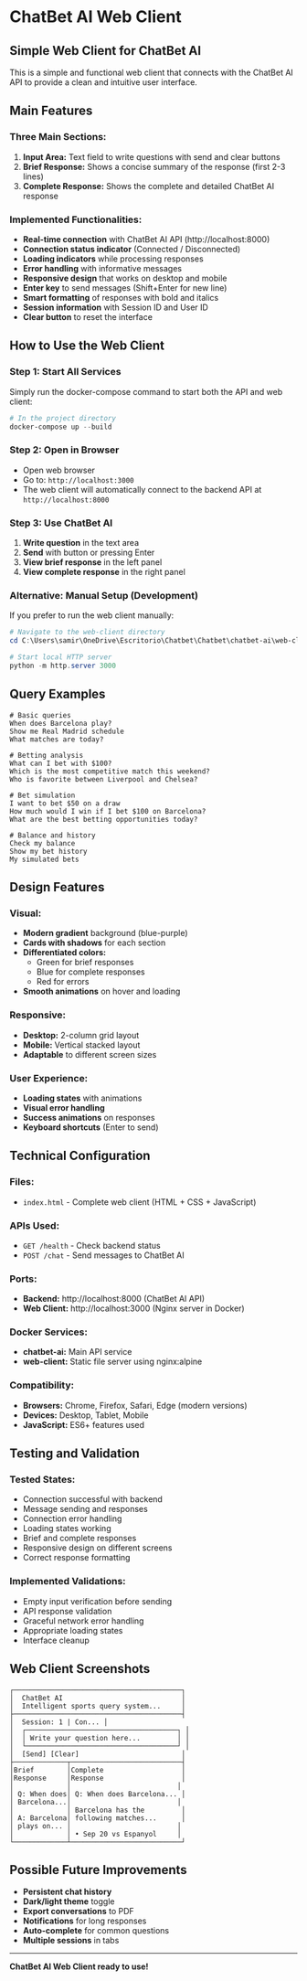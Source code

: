 # ChatBet AI Web Client

## Simple Web Client for ChatBet AI

This is a simple and functional web client that connects with the ChatBet AI API to provide a clean and intuitive user interface.

## Main Features

### Three Main Sections:
1. **Input Area:** Text field to write questions with send and clear buttons
2. **Brief Response:** Shows a concise summary of the response (first 2-3 lines)
3. **Complete Response:** Shows the complete and detailed ChatBet AI response

### Implemented Functionalities:
- **Real-time connection** with ChatBet AI API (http://localhost:8000)
- **Connection status indicator** (Connected / Disconnected)
- **Loading indicators** while processing responses
- **Error handling** with informative messages
- **Responsive design** that works on desktop and mobile
- **Enter key** to send messages (Shift+Enter for new line)
- **Smart formatting** of responses with bold and italics
- **Session information** with Session ID and User ID
- **Clear button** to reset the interface

## How to Use the Web Client

### **Step 1: Start All Services**
Simply run the docker-compose command to start both the API and web client:
```powershell
# In the project directory
docker-compose up --build
```

### **Step 2: Open in Browser**
- Open web browser
- Go to: `http://localhost:3000`
- The web client will automatically connect to the backend API at `http://localhost:8000`

### **Step 3: Use ChatBet AI**
1. **Write question** in the text area
2. **Send** with button or pressing Enter
3. **View brief response** in the left panel
4. **View complete response** in the right panel

### **Alternative: Manual Setup (Development)**
If you prefer to run the web client manually:
```powershell
# Navigate to the web-client directory
cd C:\Users\samir\OneDrive\Escritorio\Chatbet\Chatbet\chatbet-ai\web-client

# Start local HTTP server
python -m http.server 3000
```

## Query Examples

```text
# Basic queries
When does Barcelona play?
Show me Real Madrid schedule
What matches are today?

# Betting analysis
What can I bet with $100?
Which is the most competitive match this weekend?
Who is favorite between Liverpool and Chelsea?

# Bet simulation
I want to bet $50 on a draw
How much would I win if I bet $100 on Barcelona?
What are the best betting opportunities today?

# Balance and history
Check my balance
Show my bet history
My simulated bets
```

## Design Features

### **Visual:**
- **Modern gradient** background (blue-purple)
- **Cards with shadows** for each section
- **Differentiated colors:**
  - Green for brief responses
  - Blue for complete responses
  - Red for errors
- **Smooth animations** on hover and loading

### **Responsive:**
- **Desktop:** 2-column grid layout
- **Mobile:** Vertical stacked layout
- **Adaptable** to different screen sizes

### **User Experience:**
- **Loading states** with animations
- **Visual error handling**
- **Success animations** on responses
- **Keyboard shortcuts** (Enter to send)

## Technical Configuration

### **Files:**
- `index.html` - Complete web client (HTML + CSS + JavaScript)

### **APIs Used:**
- `GET /health` - Check backend status
- `POST /chat` - Send messages to ChatBet AI

### **Ports:**
- **Backend:** http://localhost:8000 (ChatBet AI API)
- **Web Client:** http://localhost:3000 (Nginx server in Docker)

### **Docker Services:**
- **chatbet-ai:** Main API service
- **web-client:** Static file server using nginx:alpine

### **Compatibility:**
- **Browsers:** Chrome, Firefox, Safari, Edge (modern versions)
- **Devices:** Desktop, Tablet, Mobile
- **JavaScript:** ES6+ features used

## Testing and Validation

### **Tested States:**
- Connection successful with backend
- Message sending and responses
- Connection error handling
- Loading states working
- Brief and complete responses
- Responsive design on different screens
- Correct response formatting

### **Implemented Validations:**
- Empty input verification before sending
- API response validation
- Graceful network error handling
- Appropriate loading states
- Interface cleanup

## Web Client Screenshots

```
┌─────────────────────────────────────────┐
│  ChatBet AI                             │
│  Intelligent sports query system...     │
├─────────────────────────────────────────┤
│  Session: 1 | Con... │
│  ┌─────────────────────────────────────┐ │
│  │ Write your question here...         │ │
│  └─────────────────────────────────────┘ │
│  [Send] [Clear]                         │
├─────────────┬───────────────────────────┤
│Brief        │Complete                   │
│Response     │Response                   │
│             │                          │
│ Q: When does│ Q: When does Barcelona... │
│ Barcelona...│                          │
│             │ Barcelona has the         │
│ A: Barcelona│ following matches...      │
│ plays on... │                          │
│             │ • Sep 20 vs Espanyol     │
└─────────────┴───────────────────────────┘
```

## Possible Future Improvements

- **Persistent chat history**
- **Dark/light theme** toggle
- **Export conversations** to PDF
- **Notifications** for long responses
- **Auto-complete** for common questions
- **Multiple sessions** in tabs

---

**ChatBet AI Web Client ready to use!**
